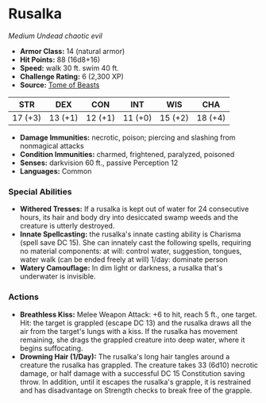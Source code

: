 # Rusalka

*Medium* *Undead* *chaotic evil*

- **Armor Class:** 14 (natural armor)
- **Hit Points:** 88 (16d8+16)
- **Speed:** walk 30 ft. swim 40 ft.
- **Challenge Rating:** 6 (2,300 XP)
- **Source:** [Tome of Beasts](https://koboldpress.com/kpstore/product/tome-of-beasts-for-5th-edition-print/)

| STR | DEX | CON | INT | WIS | CHA |
| --- | --- | --- | --- | --- | --- |
| 17 (+3) | 13 (+1) | 12 (+1) | 11 (+0) | 15 (+2) | 18 (+4) |

- **Damage Immunities:** necrotic, poison; piercing and slashing from nonmagical attacks
- **Condition Immunities:** charmed, frightened, paralyzed, poisoned
- **Senses:** darkvision 60 ft., passive Perception 12
- **Languages:** Common
### Special Abilities
- **Withered Tresses:** If a rusalka is kept out of water for 24 consecutive hours, its hair and body dry into desiccated swamp weeds and the creature is utterly destroyed.
- **Innate Spellcasting:** the rusalka's innate casting ability is Charisma (spell save DC 15). She can innately cast the following spells, requiring no material components:  at will: control water, suggestion, tongues, water walk (can be ended freely at will)  1/day: dominate person
- **Watery Camouflage:** In dim light or darkness, a rusalka that's underwater is invisible.
### Actions
- **Breathless Kiss:** Melee Weapon Attack: +6 to hit, reach 5 ft., one target. Hit: the target is grappled (escape DC 13) and the rusalka draws all the air from the target's lungs with a kiss. If the rusalka has movement remaining, she drags the grappled creature into deep water, where it begins suffocating.
- **Drowning Hair (1/Day):** The rusalka's long hair tangles around a creature the rusalka has grappled. The creature takes 33 (6d10) necrotic damage, or half damage with a successful DC 15 Constitution saving throw. In addition, until it escapes the rusalka's grapple, it is restrained and has disadvantage on Strength checks to break free of the grapple.
